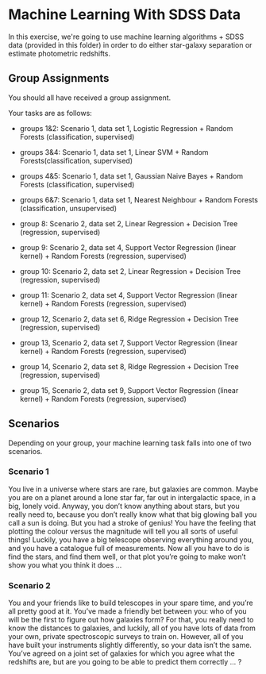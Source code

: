 # Machine Learning With SDSS Data

In this exercise, we're going to use machine learning algorithms + SDSS data (provided in this folder) in order to do either star-galaxy separation or estimate photometric redshifts. 

## Group Assignments

You should all have received a group assignment. 

Your tasks are as follows:
* groups 1&2: Scenario 1, data set 1, Logistic Regression + Random Forests (classification, supervised)
* groups 3&4: Scenario 1, data set 1, Linear SVM + Random Forests(classification, supervised)
* groups 4&5: Scenario 1, data set 1, Gaussian Naive Bayes + Random Forests (classification, supervised)
* groups 6&7: Scenario 1, data set 1, Nearest Neighbour + Random Forests (classification, unsupervised)

* group 8: Scenario 2, data set 2, Linear Regression + Decision Tree (regression, supervised)
* group 9: Scenario 2, data set 4, Support Vector Regression (linear kernel) + Random Forests  (regression, supervised)
* group 10: Scenario 2, data set 2, Linear Regression + Decision Tree (regression, supervised)
* group 11: Scenario 2, data set 4, Support Vector Regression (linear kernel) + Random Forests (regression, supervised)

* group 12, Scenario 2, data set 6, Ridge Regression + Decision Tree (regression, supervised)
* group 13, Scenario 2, data set 7, Support Vector Regression (linear kernel) + Random Forests (regression, supervised)
* group 14, Scenario 2, data set 8, Ridge Regression + Decision Tree (regression, supervised)
* group 15, Scenario 2, data set 9, Support Vector Regression (linear kernel) + Random Forests (regression, supervised)

## Scenarios

Depending on your group, your machine learning task falls into one of two scenarios.

### Scenario 1

 You live in a universe where stars are rare, but galaxies are common. Maybe you are on a planet around a lone star far, far out in intergalactic space, in a big, lonely void. Anyway, you don’t know anything about stars, but you really need to, because you don’t really know what that big glowing ball you call a sun is doing. But you had a stroke of genius! You have the feeling that plotting the colour versus the magnitude will tell you all sorts of useful things! Luckily, you have a big telescope observing everything around you, and you have a catalogue full of measurements. Now all you have to do is find the stars, and find them well, or that plot you’re going to make won’t show you what you think it does …

### Scenario 2

You and your friends like to build telescopes in your spare time, and you’re all pretty good at it. You’ve made a friendly bet between you: who of you will be the first to figure out how galaxies form? For that, you really need to know the distances to galaxies, and luckily, all of you have lots of data from your own, private spectroscopic surveys to train on. However, all of you have built your instruments slightly differently, so your data isn’t the same. You’ve agreed on a joint set of galaxies for which you agree what the redshifts are, but are you going to be able to predict them correctly … ?



